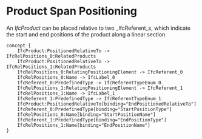 Product Span Positioning
========================

An _IfcProduct_ can be placed relative to two _IfcReferent_s, which indicate the start and end positions of the product along a linear section.

```
concept {
    IfcProduct:PositionedRelativeTo -> IfcRelPositions_0:RelatedProducts
    IfcProduct:PositionedRelativeTo -> IfcRelPositions_1:RelatedProducts
    IfcRelPositions_0:RelatingPositioningElement -> IfcReferent_0
    IfcRelPositions_0:Name -> IfcLabel_0
    IfcReferent_0:PredefinedType -> IfcReferentTypeEnum_0
    IfcRelPositions_1:RelatingPositioningElement -> IfcReferent_1
    IfcRelPositions_1:Name -> IfcLabel_1
    IfcReferent_1:PredefinedType -> IfcReferentTypeEnum_1
    IfcProduct:PositionedRelativeTo[binding="EndPositionedRelativeTo"]
    IfcReferent_0:PredefinedType[binding="StartPositionType"]
    IfcRelPositions_0:Name[binding="StartPositionName"]
    IfcReferent_1:PredefinedType[binding="EndPositionType"]
    IfcRelPositions_1:Name[binding="EndPositionName"]
}
```
